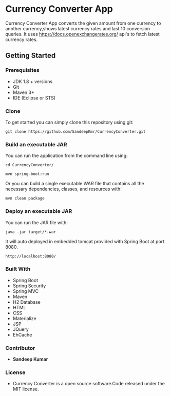 # Currency Converter App

Currency Converter App converts the given amount from one currency to another currency,shows latest currency rates and last 10 conversion queries.
It uses https://docs.openexchangerates.org/ api's to fetch latest currency rates. 


## Getting Started

### Prerequisites

* JDK 1.8 + versions
* Git
* Maven 3+
* IDE (Eclipse or STS)

### Clone

To get started you can simply clone this repository using git:
```
git clone https://github.com/SandeepKmr/CurrencyConverter.git
```
### Build an executable JAR

You can run the application from the command line using:
```
cd CurrencyConverter/
```

```
mvn spring-boot:run
```
Or you can build a single executable WAR file that contains all the necessary dependencies, classes, and resources with:
```
mvn clean package
```
### Deploy an executable JAR

You can run the JAR file with:
```
java -jar target/*.war
```
It will auto deployed in embedded tomcat provided with Spring Boot at port 8080.

```
http://localhost:8080/

```

### Built With

* Spring Boot
* Spring Security
* Spring MVC
* Maven
* H2 Database
* HTML
* CSS
* Materialize
* JSP
* JQuery
* EhCache

### Contributor

* **Sandeep Kumar**  

### License

* Currency Converter is a open source software.Code released under the MIT license.  
